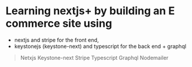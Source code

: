 # Learning nextjs+ by building an E commerce site using
- nextjs and stripe for the front end,
- keystonejs (keystone-next) and typescript for the back end + graphql

> Netxjs
> Keystone-next
> Stripe
> Typescript
> Graphql
> Nodemailer
